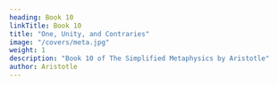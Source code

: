 ```yaml
---
heading: Book 10
linkTitle: Book 10
title: "One, Unity, and Contraries"
image: "/covers/meta.jpg"
weight: 1
description: "Book 10 of The Simplified Metaphysics by Aristotle"
author: Aristotle
---
```

